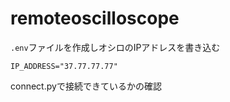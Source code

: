 # remoteoscilloscope

`.env`ファイルを作成しオシロのIPアドレスを書き込む
```
IP_ADDRESS="37.77.77.77"
```

connect.pyで接続できているかの確認
